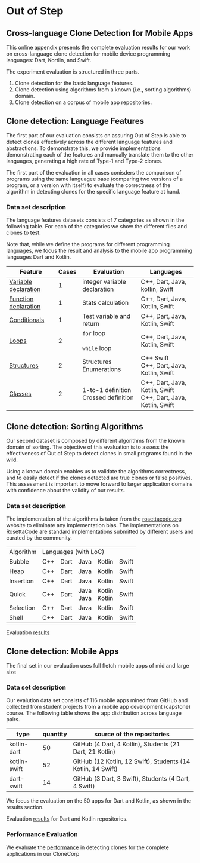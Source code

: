 # Out of Step

## Cross-language Clone Detection for Mobile Apps

This online appendix presents the complete evaluation results for our work on cross-language clone detection for mobile device programming languages: Dart, Kortlin, and Swift.

The experiment evaluation is structured in three parts.

1. Clone detection for the basic language features.
2. Clone detection using algorithms from a known (i.e., sorting algorithms) domain.
3. Clone detection on a corpus of mobile app repositories.

## Clone detection: Language Features

The first part of our evaluation consists on assuring Out of Step is able to detect clones effectively across the different language features and abstractions. To demonstrate this, we provide implementations demonstrating each of the features and manually translate them to the other languages, generating a high rate of Type-1 and Type-2 clones.

The first part of the evaluation in all cases conisders the comparison of programs using the same languagee base (comparing two versions of a program, or a version with itself) to evaluate the correctness of the algorithm in detecting clones for the specific language feature at hand.

### Data set description

The language features datasets consists of 7 categories as shown in the following table. For each of the categories we show the different files and clones to test.

Note that, while we define the programs for different programming languages, we focus the result and analysis to the mobile app programming languages Dart and Kotlin.

Feature | Cases | Evaluation | Languages
------ | -------------- | -------------- | --------------
[Variable declaration](./vars.md) | 1 | integer variable declaration | C++, Dart, Java, kotlin, Swift
[Function declaration](./funcs.md) | 1 | Stats calculation | C++, Dart, Java, Kotlin, Swift
[Conditionals](./conditionals.md) | 1 | Test variable and return | C++, Dart, Java, Kotlin, Swift
[Loops](./loops.md) | 2 | `for` loop <br><br> `while` loop | C++, Dart, Java, Kotlin, Swift
[Structures](./structs.md) | 2 | Structures <br> Enumerations | C++ Swift <br> C++, Dart, Java, Kotlin, Swift
[Classes](./classes.md) | 2 | 1-to-1 definition <br> Crossed definition | C++, Dart, Java, Kotlin, Swift <br> C++, Dart, Java, Kotlin, Swift

## Clone detection: Sorting Algorithms

Our second dataset is composed by different algorithms from the known domain of sorting. The objective of this evaluation is to assess the effectiveness of Out of Step to detect clones in small programs found in the wild.

Using a known domain enables us to validate the algorithms correctness, and to easily detect if the clones detected are true clones or false positives. This assessment is important to move forward to larger application domains with confidence about the validity of our results.

### Data set description

The implementation of the algorithms is taken from the [rosettacode.org](https://rosettacode.org/wiki/Rosetta_Code) website to eliminate any implementation bias. The implementations on RosettaCode are standard implementations submitted by different users and curated by the community.

<table>
<td> Algorithm </td> <td colspan=5> Languages (with LoC) </td>
<tr>
  <td>Bubble</td> <td> C++ </td> <td> Dart </td><td> Java </td> <td> Kotlin </td> <td> Swift </td>
</tr>
<tr>
  <td>Heap</td> <td> C++ </td> <td> Dart </td><td> Java </td> <td> Kotlin </td> <td> Swift </td>
</tr>
<tr>
  <td>Insertion</td> <td> C++ </td> <td> Dart </td><td> Java </td> <td> Kotlin </td> <td> Swift </td>
</tr>
<tr>
  <td>Quick</td> <td> C++ </td> <td> Dart </td><td> Java <br> Java </td> <td> Kotlin <br> Kotlin </td> <td> Swift </td>
</tr>
<tr>
  <td>Selection</td> <td> C++ </td> <td> Dart </td><td> Java </td> <td> Kotlin </td> <td> Swift </td>
</tr>
<tr>
  <td>Shell</td> <td> C++ </td> <td> Dart </td><td> Java </td> <td> Kotlin </td> <td> Swift </td>
</tr>
</table>

Evaluation [results](./sorting.md)

## Clone detection: Mobile Apps

The final set in our evaluation uses full fletch mobile apps of mid and large size

### Data set description

Our evalution data set consists of 116 mobile apps mined from GitHub and collected from student projects from a mobile app development (capstone) course. The following table shows the app distribution across language pairs.

**type** | **quantity** | **source of the repositories**
---- | ---- | ----
kotlin-dart | 50 | GitHub (4 Dart, 4 Kotlin), Students (21 Dart, 21 Kotlin)
kotlin-swift | 52 | GitHub (12 Kotlin, 12 Swift), Students (14 Kotlin, 14 Swift)
dart-swift | 14 | GitHub (3 Dart, 3 Swift), Students (4 Dart, 4 Swift)

We focus the evaluation on the 50 apps for Dart and Kotlin, as shown in the results section.

Evaluation [results](./mobile_apps.md) for Dart and Kotlin repositories.

### Performance Evaluation

We evaluate the [performance](./performance.md) in detecting clones for the complete applications in our CloneCorp
